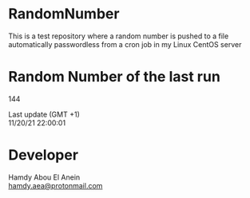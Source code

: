 # RandomNumber    
This is a test repository where a random number is pushed to a file automatically passwordless from a cron job in my Linux CentOS server    
# Random Number of the last run   
144
      
Last update (GMT +1)    
11/20/21 22:00:01
# Developer    
Hamdy Abou El Anein   
hamdy.aea@protonmail.com
